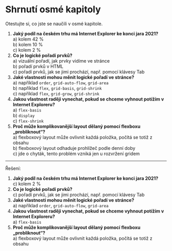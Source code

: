 # Shrnutí osmé kapitoly

Otestujte si, co jste se naučili v osmé kapitole.

1. **Jaký podíl na českém trhu má Internet Explorer ke konci jara 2021?**  
a) kolem 42 %  
b) kolem 10 %  
c) kolem 2 %
1. **Co je logické pořadí prvků?**  
a) vizuální pořadí, jak prvky vidíme ve stránce  
b) pořadí prvků v HTML  
c) pořadí prvků, jak se jimi prochází, např. pomocí klávesy Tab  
1. **Jaké vlastnosti mohou měnit logické pořadí ve stránce?**  
a) například `order`, `grid-auto-flow`, `grid-area`  
b) například `flex`, `grid-basis`, `grid-shrink`  
c) například `flex`, `grid-grow`, `grid-shrink`
1. **Jakou vlastnost raději vynechat, pokud se chceme vyhnout potížím v Internet Exploreru?**  
a) `flex-basis`  
b) `display`  
c) `flex-shrink`
1. **Proč může komplikovanější layout dělaný pomocí flexboxu „probliknout“?**  
a) flexboxový layout může ovlivnit každá položka, počítá se totiž z obsahu  
b) flexboxový layout odhaduje prohlížeč podle denní doby  
c) jde o chyták, tento problém vzniká jen u rozvržení gridem

---

Řešení:

1. **Jaký podíl na českém trhu má Internet Explorer ke konci jara 2021?**  
c) kolem 2 %
1. **Co je logické pořadí prvků?**  
c) pořadí prvků, jak se jimi prochází, např. pomocí klávesy Tab  
1. **Jaké vlastnosti mohou měnit logické pořadí ve stránce?**  
a) například `order`, `grid-auto-flow`, `grid-area`  
1. **Jakou vlastnost raději vynechat, pokud se chceme vyhnout potížím v Internet Exploreru?**  
a) `flex-basis`  
1. **Proč může komplikovanější layout dělaný pomocí flexboxu „probliknout“?**  
a) flexboxový layout může ovlivnit každá položka, počítá se totiž z obsahu  

